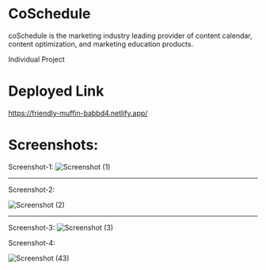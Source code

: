 # CoSchedule
coSchedule is the marketing industry leading provider of content calendar, content optimization, and marketing education products.

Individual Project

# Deployed Link

https://friendly-muffin-babbd4.netlify.app/

# Screenshots:

Screenshot-1:
![Screenshot (1)](https://user-images.githubusercontent.com/108027350/220991262-d2abe5c3-3c7d-45e4-a5ef-85b5c0c90c83.png)

<hr>

Screenshot-2:

![Screenshot (2)](https://user-images.githubusercontent.com/108027350/220991367-e14e35fc-ea08-423b-a5ec-d5eeb38b6ca1.png)

<hr>

Screenshot-3:
![Screenshot (3)](https://user-images.githubusercontent.com/108027350/220991454-04ea8103-6d46-490b-b62a-cf292dc725b9.png)

Screenshot-4:

![Screenshot (43)](https://user-images.githubusercontent.com/108027350/220991567-2f517c5f-7976-4aa1-9250-8a0e64bcf4c1.png)

